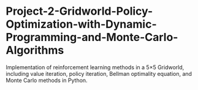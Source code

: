 # Project-2-Gridworld-Policy-Optimization-with-Dynamic-Programming-and-Monte-Carlo-Algorithms
Implementation of reinforcement learning methods in a 5×5 Gridworld, including value iteration, policy iteration, Bellman optimality equation, and Monte Carlo methods in Python.
